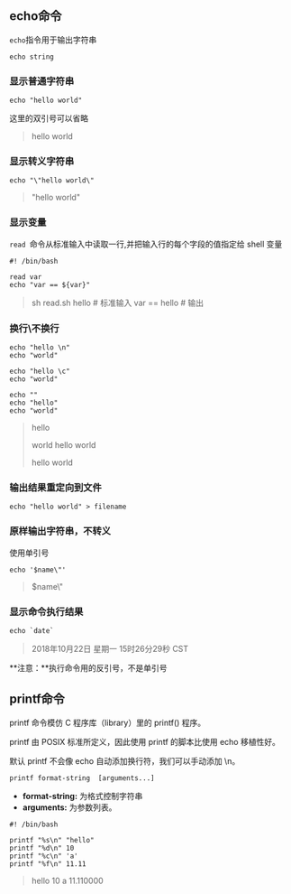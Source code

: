## echo命令

`echo`指令用于输出字符串

```shell
echo string
```

### 显示普通字符串

```shell
echo "hello world"
```

这里的双引号可以省略

> hello world

### 显示转义字符串

```shell
echo "\"hello world\"
```

> "hello world"

### 显示变量

`read `命令从标准输入中读取一行,并把输入行的每个字段的值指定给 shell 变量

```shell
#! /bin/bash

read var
echo "var == ${var}"
```

> sh read.sh
> hello 			# 标准输入
> var == hello	# 输出

### 换行\不换行

```shell
echo "hello \n"
echo "world"

echo "hello \c"
echo "world"

echo ""
echo "hello"
echo "world"
```

> hello
>
> world
> hello world
>
> hello
> world

### 输出结果重定向到文件

```shell
echo "hello world" > filename
```

### 原样输出字符串，不转义

使用单引号

```shell
echo '$name\"'
```

> $name\\"

### 显示命令执行结果

```shell
echo `date`
```

> 2018年10月22日 星期一 15时26分29秒 CST

**注意：**执行命令用的反引号，不是单引号

## printf命令

printf 命令模仿 C 程序库（library）里的 printf() 程序。

printf 由 POSIX 标准所定义，因此使用 printf 的脚本比使用 echo 移植性好。

默认 printf 不会像 echo 自动添加换行符，我们可以手动添加 \n。

```shell
printf format-string  [arguments...]
```

- **format-string:** 为格式控制字符串
- **arguments:** 为参数列表。

```shell
#! /bin/bash

printf "%s\n" "hello"
printf "%d\n" 10
printf "%c\n" 'a'
printf "%f\n" 11.11
```

> hello
> 10
> a
> 11.110000